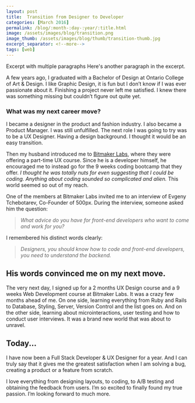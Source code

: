```yaml
---
layout: post
title:  Transition from Designer to Developer
categories: [March 2016]
permalink: /blog/:month-:day-:year/:title.html
image: /assets/images/blog/transition.png
image_thumb: /assets/images/blog/thumb/transition-thumb.jpg
excerpt_separator: <!--more-->
tags: [web]
---
```


Excerpt with multiple paragraphs
Here's another paragraph in the excerpt.
<!--more-->

A few years ago, I graduated with a Bachelor of Design at Ontario College of Art & Design. I like Graphic Design, it is fun but I don’t know if I was ever passionate about it. Finishing a project never left me satisfied. I knew there was something missing but couldn’t figure out quite yet.

### What was my next career move?
I became a designer in the product and fashion industry. I also became a Product Manager. I was still unfulfilled.
The next role I was going to try was to be a UX Designer. Having a design background. I thought it would be an easy transition.

Then my husband introduced me to [Bitmaker Labs](https://bitmaker.co/), where they were offering a part-time UX course. Since he is a developer himself, he encouraged me to instead go for the 9 weeks coding bootcamp that they offer.  *I thought he was totally nuts for even suggesting that I could be coding. Anything about coding sounded so complicated and alien.* This world seemed so out of my reach.


One of the members at Bitmaker Labs invited me to an interview of Evgeny Tchebotarev, Co-Founder of 500px.
During the interview, someone asked him the question:


> *What advice do you have for front-end developers who want to come and work for you?*

I remembered his distinct words clearly:

> *Designers, you should know how to code and front-end developers, you need to understand the backend.*

## **His words convinced me on my next move.**
The very next day, I signed up for a 2 months UX Design course and a 9 weeks Web Development course at Bitmaker Labs. It was a crazy few months ahead of me. On one side, learning everything from Ruby and Rails to Database, Styling, Server, Version Control and the list goes on. And on the other side, learning about microinteractions, user testing and how to conduct user interviews.
It was a brand new world that was about to unravel.


## **Today...**
I have now been a Full Stack Developer & UX Designer for a year. And I can truly say that it gives me the greatest satisfaction when I am solving a bug, creating a product or a feature from scratch.


I love everything from designing layouts, to coding, to A/B testing and obtaining the feedback from users.
I’m so excited to finally found my true passion. I’m looking forward to much more.